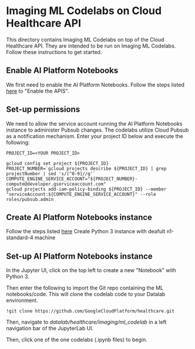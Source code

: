 # Imaging ML Codelabs on Cloud Healthcare API

This directory contains Imaging ML Codelabs on top of the Cloud Healthcare API. They are intended to be run on Imaging ML Codelabs. Follow these instructions to get started.

## Enable AI Platform Notebooks

We first need to enable the AI Platform Notebooks. Follow the steps listed [here](https://cloud.google.com/ai-platform/notebooks/docs/before-you-begin) to "Enable the APIS".

## Set-up permissions

We need to allow the service account running the AI Platform Notebooks instance to administer Pubsub changes. The codelabs utilize Cloud Pubsub as a notification mechanism. Enter your project ID below and execute the following:

```shell
PROJECT_ID=<YOUR PROJECT_ID>

gcloud config set project ${PROJECT_ID}
PROJECT_NUMBER=`gcloud projects describe ${PROJECT_ID} | grep projectNumber | sed 's/[^0-9]//g'`
COMPUTE_ENGINE_SERVICE_ACCOUNT="${PROJECT_NUMBER}-compute@developer.gserviceaccount.com"
gcloud projects add-iam-policy-binding ${PROJECT_ID} --member "serviceAccount:${COMPUTE_ENGINE_SERVICE_ACCOUNT}" --role roles/pubsub.admin
```
## Create AI Platform Notebooks instance

Follow the steps listed [here](https://cloud.google.com/ai-platform/notebooks/docs/create-new)
Create Python 3 instance with deafult n1-standard-4 machine 

## Set-up AI Platform Notebooks instance

In the Jupyter UI, click on the top left to create a new "Notebook" with Python 3.

Then enter the following to import the Git repo containing the ML notebooks/code. This will clone the codelab code to your Datalab environment.

```ipython
!git clone https://github.com/GoogleCloudPlatform/healthcare.git
```

Then, navigate to *datalab/healthcare/imaging/ml_codelab* in a left navigation bar of the JupyterLab UI.

Then, click one of the one codelabs (.ipynb files) to begin.

